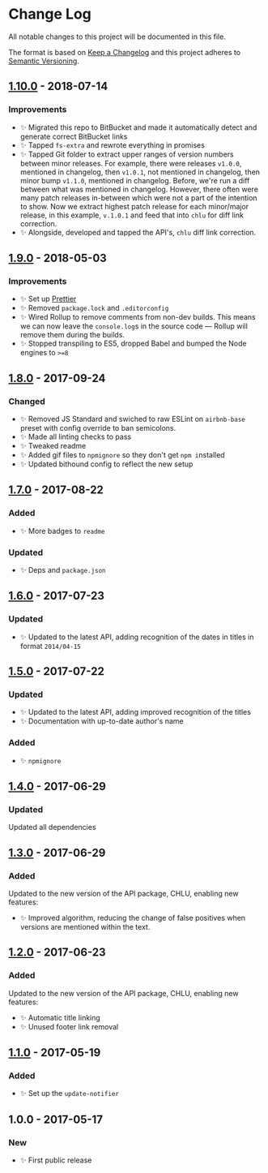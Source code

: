 # Change Log

All notable changes to this project will be documented in this file.

The format is based on [Keep a Changelog](http://keepachangelog.com/)
and this project adheres to [Semantic Versioning](http://semver.org/).

## [1.10.0] - 2018-07-14

### Improvements

- ✨ Migrated this repo to BitBucket and made it automatically detect and generate correct BitBucket links
- ✨ Tapped `fs-extra` and rewrote everything in promises
- ✨ Tapped Git folder to extract upper ranges of version numbers between minor releases. For example, there were releases `v1.0.0`, mentioned in changelog, then `v1.0.1`, not mentioned in changelog, then minor bump `v1.1.0`, mentioned in changelog. Before, we're run a diff between what was mentioned in changelog. However, there often were many patch releases in-between which were not a part of the intention to show. Now we extract highest patch release for each minor/major release, in this example, `v.1.0.1` and feed that into `chlu` for diff link correction.
- ✨ Alongside, developed and tapped the API's, `chlu` diff link correction.

## [1.9.0] - 2018-05-03

### Improvements

- ✨ Set up [Prettier](https://prettier.io)
- ✨ Removed `package.lock` and `.editorconfig`
- ✨ Wired Rollup to remove comments from non-dev builds. This means we can now leave the `console.log`s in the source code — Rollup will remove them during the builds.
- ✨ Stopped transpiling to ES5, dropped Babel and bumped the Node engines to `>=8`

## [1.8.0] - 2017-09-24

### Changed

- ✨ Removed JS Standard and swiched to raw ESLint on `airbnb-base` preset with config override to ban semicolons.
- ✨ Made all linting checks to pass
- ✨ Tweaked readme
- ✨ Added gif files to `npmignore` so they don't get `npm i`nstalled
- ✨ Updated bithound config to reflect the new setup

## [1.7.0] - 2017-08-22

### Added

- ✨ More badges to `readme`

### Updated

- ✨ Deps and `package.json`

## [1.6.0] - 2017-07-23

### Updated

- ✨ Updated to the latest API, adding recognition of the dates in titles in format `2014/04-15`

## [1.5.0] - 2017-07-22

### Updated

- ✨ Updated to the latest API, adding improved recognition of the titles
- ✨ Documentation with up-to-date author's name

### Added

- ✨ `npmignore`

## [1.4.0] - 2017-06-29

### Updated

Updated all dependencies

## [1.3.0] - 2017-06-29

### Added

Updated to the new version of the API package, CHLU, enabling new features:

- ✨ Improved algorithm, reducing the change of false positives when versions are mentioned within the text.

## [1.2.0] - 2017-06-23

### Added

Updated to the new version of the API package, CHLU, enabling new features:

- ✨ Automatic title linking
- ✨ Unused footer link removal

## [1.1.0] - 2017-05-19

### Added

- ✨ Set up the `update-notifier`

## 1.0.0 - 2017-05-17

### New

- ✨ First public release

[1.1.0]: https://bitbucket.org/codsen/chlu-cli/branches/compare/v1.1.0%0Dv1.0.1#diff
[1.2.0]: https://bitbucket.org/codsen/chlu-cli/branches/compare/v1.2.0%0Dv1.1.2#diff
[1.3.0]: https://bitbucket.org/codsen/chlu-cli/branches/compare/v1.3.0%0Dv1.2.0#diff
[1.4.0]: https://bitbucket.org/codsen/chlu-cli/branches/compare/v1.4.0%0Dv1.3.1#diff
[1.5.0]: https://bitbucket.org/codsen/chlu-cli/branches/compare/v1.5.0%0Dv1.4.2#diff
[1.6.0]: https://bitbucket.org/codsen/chlu-cli/branches/compare/v1.6.0%0Dv1.5.0#diff
[1.7.0]: https://bitbucket.org/codsen/chlu-cli/branches/compare/v1.7.0%0Dv1.6.0#diff
[1.8.0]: https://bitbucket.org/codsen/chlu-cli/branches/compare/v1.8.0%0Dv1.7.1#diff
[1.9.0]: https://bitbucket.org/codsen/chlu-cli/branches/compare/v1.9.0%0Dv1.8.9#diff
[1.10.0]: https://bitbucket.org/codsen/chlu-cli/branches/compare/v1.10.0%0Dv1.9.1#diff
